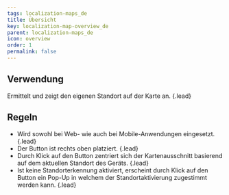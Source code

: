 ```yaml
---
tags: localization-maps_de
title: Übersicht
key: localization-map-overview_de
parent: localization-maps_de
icon: overview
order: 1
permalink: false  
---
```


## Verwendung
Ermittelt und zeigt den eigenen Standort auf der Karte an. {.lead}

## Regeln 
- Wird sowohl bei Web- wie auch bei Mobile-Anwendungen eingesetzt. {.lead}
- Der Button ist rechts oben platziert. {.lead} 
- Durch Klick auf den Button zentriert sich der Kartenausschnitt basierend auf dem aktuellen Standort des Geräts. {.lead} 
- Ist keine Standorterkennung aktiviert, erscheint durch Klick auf den Button ein Pop-Up in welchem der Standortaktivierung zugestimmt werden kann. {.lead} 